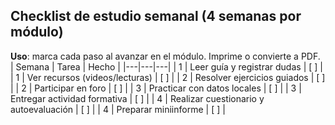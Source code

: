 ## Checklist de estudio semanal (4 semanas por módulo)
**Uso**: marca cada paso al avanzar en el módulo. Imprime o convierte a PDF.
| Semana | Tarea | Hecho |
|---|---|---|
| 1 | Leer guía y registrar dudas | [ ] |
| 1 | Ver recursos (videos/lecturas) | [ ] |
| 2 | Resolver ejercicios guiados | [ ] |
| 2 | Participar en foro | [ ] |
| 3 | Practicar con datos locales | [ ] |
| 3 | Entregar actividad formativa | [ ] |
| 4 | Realizar cuestionario y autoevaluación | [ ] |
| 4 | Preparar miniinforme | [ ] |
